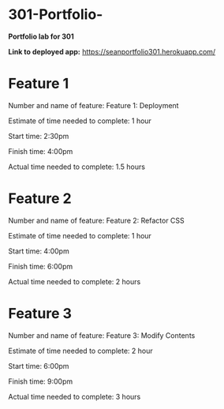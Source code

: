 # 301-Portfolio-

**Portfolio lab for 301**

**Link to deployed app:**
https://seanportfolio301.herokuapp.com/

# Feature 1

Number and name of feature: Feature 1: Deployment 

Estimate of time needed to complete: 1 hour

Start time: 2:30pm  

Finish time: 4:00pm

Actual time needed to complete: 1.5 hours 

# Feature 2

Number and name of feature: Feature 2: Refactor CSS

Estimate of time needed to complete: 1 hour

Start time: 4:00pm  

Finish time: 6:00pm

Actual time needed to complete: 2 hours 

# Feature 3

Number and name of feature: Feature 3: Modify Contents

Estimate of time needed to complete: 2 hour

Start time: 6:00pm  

Finish time: 9:00pm

Actual time needed to complete: 3 hours 

